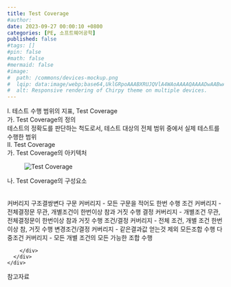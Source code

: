 ```yaml
---
title: Test Coverage
#author: 
date: 2023-09-27 00:00:10 +0800
categories: [PE, 소프트웨어공학]
published: false
#tags: []
#pin: false
#math: false
#mermaid: false
#image:
#  path: /commons/devices-mockup.png
#  lqip: data:image/webp;base64,UklGRpoAAABXRUJQVlA4WAoAAAAQAAAADwAABwAAQUxQSDIAAAARL0AmbZurmr57yyIiqE8oiG0bejIYEQTgqiDA9vqnsUSI6H+oAERp2HZ65qP/VIAWAFZQOCBCAAAA8AEAnQEqEAAIAAVAfCWkAALp8sF8rgRgAP7o9FDvMCkMde9PK7euH5M1m6VWoDXf2FkP3BqV0ZYbO6NA/VFIAAAA
#  alt: Responsive rendering of Chirpy theme on multiple devices.
---
```


<div class="post-wrap">
  <div class="para">
    <div class="para-title">
      I. 테스트 수행 범위의 지표, Test Coverage
    </div>
    <div class="para-cntnt">
      <div class="para">
        <div class="para-title">
          가. Test Coverage의 정의
        </div>
        <div class="para-cntnt">
            테스트의 정확도를 판단하는 척도로서, 테스트 대상의 전체 범위 중에서 실제 테스트를 수행한 범위
        </div>
      </div>
    </div>
  </div>
  
  <div class="para">
    <div class="para-title">
      II. Test Coverage
    </div>
    <div class="para-cntnt">
      <div class="para">
        <div class="para-title">
          가. Test Coverage의 아키텍처
        </div>
        <div class="para-cntnt">
          <figure class="post-figure">
            <img src="/assets/img/posts/Test-Coverage.png" alt="Test Coverage">
<!--            <figcaption>Source: Unveiling the Metaverse: Exploring Emerging Trends, Multifaceted Perspectives, and Future Challenges</figcaption>-->
          </figure>
        </div>
      </div>
      <div class="para">
        <div class="para-title">
          나. Test Coverage의 구성요소
        </div>
        <div class="para-cntnt">
          <table class="post-table">
          </table>
          커버리지 구조결쌍변다
  구문 커버리지 - 모든 구문을 적어도 한번 수행
  조건 커버리지 - 전체결정문 무관, 개별조건이 한번이상 참과 거짓 수행
  결정 커버리지 - 개별조건 무관, 전체결정문이 한번이상 참과 거짓 수행
  조건/결정 커버리지 - 전체 조건, 개별 조건 한번이상 참, 거짓 수행
  변경조건/결정 커버리지 - 같은결과값 얻는것 제외 모든조합 수행
  다중조건 커버리지 - 모든 개별 조건의 모든 가능한 조합 수행

        </div>
      </div>
    </div>
  </div>

  <div class="refr-wrap">
    <div class="refr-title">
        참고자료
    </div>
    <ol class="refr-list">
    <!--    <li>(나현식, 최대선) <a target="_blank" href="https://scienceon.kisti.re.kr/commons/util/originalView.do?cn=JAKO202225948430499&oCn=JAKO202225948430499&dbt=JAKO&journal=NJOU00291864">메타버스 보안 위협 요소 및 대응 방안 검토</a></li>-->
    <!--    <li>(M. Uddin, S. Manickam, H. Ullah, M. Obaidat and A. Dandoush) <a target="_blank" href="https://ieeexplore.ieee.org/abstract/document/10138386">Unveiling the Metaverse: Exploring Emerging Trends, Multifaceted Perspectives, and Future Challenges</a></li>-->
    </ol>
  </div>
</div>
